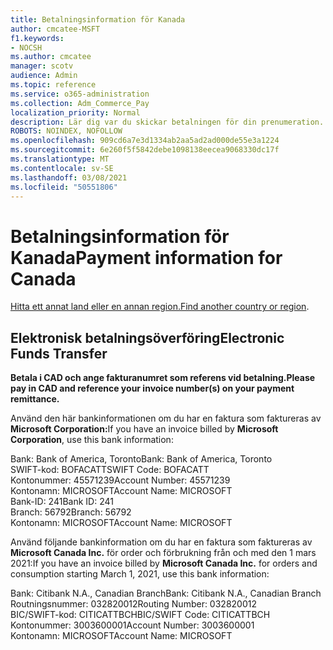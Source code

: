 ```yaml
---
title: Betalningsinformation för Kanada
author: cmcatee-MSFT
f1.keywords:
- NOCSH
ms.author: cmcatee
manager: scotv
audience: Admin
ms.topic: reference
ms.service: o365-administration
ms.collection: Adm_Commerce_Pay
localization_priority: Normal
description: Lär dig var du skickar betalningen för din prenumeration.
ROBOTS: NOINDEX, NOFOLLOW
ms.openlocfilehash: 909cd6a7e3d1334ab2aa5ad2ad000de55e3a1224
ms.sourcegitcommit: 6e260f5f5842debe1098138eecea9068330dc17f
ms.translationtype: MT
ms.contentlocale: sv-SE
ms.lasthandoff: 03/08/2021
ms.locfileid: "50551806"
---
```

# <a name="payment-information-for-canada"></a><span data-ttu-id="750f7-103">Betalningsinformation för Kanada</span><span class="sxs-lookup"><span data-stu-id="750f7-103">Payment information for Canada</span></span>

<span data-ttu-id="750f7-104">[Hitta ett annat land eller en annan region.](../billing-and-payments/pay-for-your-subscription.md)</span><span class="sxs-lookup"><span data-stu-id="750f7-104">[Find another country or region](../billing-and-payments/pay-for-your-subscription.md).</span></span>

## <a name="electronic-funds-transfer"></a><span data-ttu-id="750f7-105">Elektronisk betalningsöverföring</span><span class="sxs-lookup"><span data-stu-id="750f7-105">Electronic Funds Transfer</span></span>

<span data-ttu-id="750f7-106">**Betala i CAD och ange fakturanumret som referens vid betalning.**</span><span class="sxs-lookup"><span data-stu-id="750f7-106">**Please pay in CAD and reference your invoice number(s) on your payment remittance.**</span></span>

<span data-ttu-id="750f7-107">Använd den här bankinformationen om du har en faktura som faktureras av **Microsoft Corporation:**</span><span class="sxs-lookup"><span data-stu-id="750f7-107">If you have an invoice billed by **Microsoft Corporation**, use this bank information:</span></span>

<span data-ttu-id="750f7-108">Bank: Bank of America, Toronto</span><span class="sxs-lookup"><span data-stu-id="750f7-108">Bank: Bank of America, Toronto</span></span>\
<span data-ttu-id="750f7-109">SWIFT-kod: BOFACATT</span><span class="sxs-lookup"><span data-stu-id="750f7-109">SWIFT Code: BOFACATT</span></span>\
<span data-ttu-id="750f7-110">Kontonummer: 45571239</span><span class="sxs-lookup"><span data-stu-id="750f7-110">Account Number: 45571239</span></span>\
<span data-ttu-id="750f7-111">Kontonamn: MICROSOFT</span><span class="sxs-lookup"><span data-stu-id="750f7-111">Account Name: MICROSOFT</span></span>\
<span data-ttu-id="750f7-112">Bank-ID: 241</span><span class="sxs-lookup"><span data-stu-id="750f7-112">Bank ID: 241</span></span>\
<span data-ttu-id="750f7-113">Branch: 56792</span><span class="sxs-lookup"><span data-stu-id="750f7-113">Branch: 56792</span></span>\
<span data-ttu-id="750f7-114">Kontonamn: MICROSOFT</span><span class="sxs-lookup"><span data-stu-id="750f7-114">Account Name: MICROSOFT</span></span>

<span data-ttu-id="750f7-115">Använd följande bankinformation om du har en faktura som faktureras av **Microsoft Canada Inc.** för order och förbrukning från och med den 1 mars 2021:</span><span class="sxs-lookup"><span data-stu-id="750f7-115">If you have an invoice billed by **Microsoft Canada Inc.** for orders and consumption starting March 1, 2021, use this bank information:</span></span>

<span data-ttu-id="750f7-116">Bank: Citibank N.A., Canadian Branch</span><span class="sxs-lookup"><span data-stu-id="750f7-116">Bank: Citibank N.A., Canadian Branch</span></span>\
<span data-ttu-id="750f7-117">Routningsnummer: 032820012</span><span class="sxs-lookup"><span data-stu-id="750f7-117">Routing Number: 032820012</span></span>\
<span data-ttu-id="750f7-118">BIC/SWIFT-kod: CITICATTBCH</span><span class="sxs-lookup"><span data-stu-id="750f7-118">BIC/SWIFT Code: CITICATTBCH</span></span>\
<span data-ttu-id="750f7-119">Kontonummer: 3003600001</span><span class="sxs-lookup"><span data-stu-id="750f7-119">Account Number: 3003600001</span></span>\
<span data-ttu-id="750f7-120">Kontonamn: MICROSOFT</span><span class="sxs-lookup"><span data-stu-id="750f7-120">Account Name: MICROSOFT</span></span>